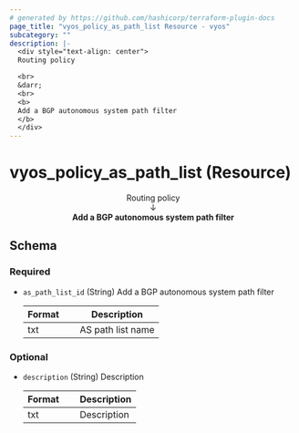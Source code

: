 ```yaml
---
# generated by https://github.com/hashicorp/terraform-plugin-docs
page_title: "vyos_policy_as_path_list Resource - vyos"
subcategory: ""
description: |-
  <div style="text-align: center">
  Routing policy

  <br>
  &darr;
  <br>
  <b>
  Add a BGP autonomous system path filter
  </b>
  </div>
---
```


# vyos_policy_as_path_list (Resource)

<div style="text-align: center">
Routing policy

<br>
&darr;
<br>
<b>
Add a BGP autonomous system path filter
</b>
</div>



<!-- schema generated by tfplugindocs -->
## Schema

### Required

- `as_path_list_id` (String) Add a BGP autonomous system path filter

    |  Format &emsp; | Description  |
    |----------|---------------|
    |  txt  &emsp; |  AS path list name  |

### Optional

- `description` (String) Description

    |  Format &emsp; | Description  |
    |----------|---------------|
    |  txt  &emsp; |  Description  |

